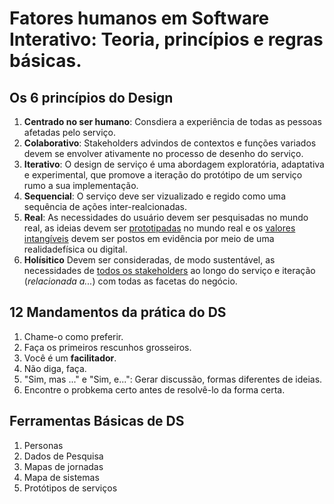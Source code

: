 # Fatores humanos em Software Interativo: Teoria, princípios e regras básicas.

## Os 6 princípios do Design

1. **Centrado no ser humano**: Consdiera a experiência de todas as pessoas afetadas pelo serviço.
2. **Colaborativo**: Stakeholders advindos de contextos e funções variados devem se envolver ativamente no processo de desenho do serviço.
3. **Iterativo**: O design de serviço é uma abordagem exploratória, adaptativa e experimental, que promove a iteração do protótipo de um serviço rumo a sua implementação.
4. **Sequencial**: O serviço deve ser vizualizado e regido como uma sequência de ações inter-realcionadas.
5. **Real**: As necessidades do usuário devem ser pesquisadas no mundo real, as ideias devem ser <u>prototipadas</u> no mundo real e os <u>valores intangíveis</u> devem ser postos em evidência por meio de uma realidadefísica ou digital.
6. **Holísitico** Devem ser consideradas, de modo sustentável, as necessidades de <u>todos os stakeholders</u> ao longo do serviço e iteração (*relacionada a...*) com todas as facetas do negócio.

## 12 Mandamentos da prática do DS

1. Chame-o como preferir.
2. Faça os primeiros rescunhos grosseiros.
3. Você é um **facilitador**.
4. Não diga, faça.
5. "Sim, mas ..." e "Sim, e...": Gerar discussão, formas diferentes de ideias.
6. Encontre o probkema certo antes de resolvê-lo da forma certa.

## Ferramentas Básicas de DS

1. Personas
2. Dados de Pesquisa
3. Mapas de jornadas
4. Mapa de sistemas
5. Protótipos de serviços